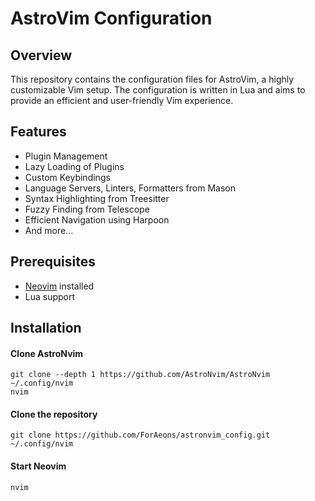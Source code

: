 # AstroVim Configuration

## Overview

This repository contains the configuration files for AstroVim, a highly customizable Vim setup. The configuration is written in Lua and aims to provide an efficient and user-friendly Vim experience.

## Features

- Plugin Management
- Lazy Loading of Plugins
- Custom Keybindings
- Language Servers, Linters, Formatters from Mason
- Syntax Highlighting from Treesitter
- Fuzzy Finding from Telescope
- Efficient Navigation using Harpoon
- And more...

## Prerequisites

- [Neovim](https://github.com/neovim/neovim) installed
- Lua support

## Installation

#### Clone AstroNvim

```shell
git clone --depth 1 https://github.com/AstroNvim/AstroNvim ~/.config/nvim
nvim
```

#### Clone the repository

```shell
git clone https://github.com/ForAeons/astronvim_config.git ~/.config/nvim
```

#### Start Neovim

```shell
nvim
```
